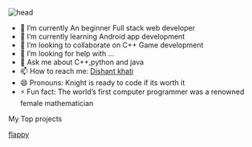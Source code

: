 ![head](https://media0.giphy.com/media/USV0ym3bVWQJJmNu3N/giphy.gif?cid=ecf05e477mwwgcx06e3cz6293bbw49rpmflvt8euw3bx89z9&rid=giphy.gif&ct=g)


- 🔭 I’m currently An beginner Full stack web developer
- 🌱 I’m currently learning Android app development
- 👯 I’m looking to collaborate on C++ Game development
- 🤔 I’m looking for help with ...
- 💬 Ask me about C++,python and java
- 📫 How to reach me: [Dishant khati](https://www.linkedin.com/in/dishant-khati-202135217/)
- 😄 Pronouns: Knight is ready to code if its worth it
- ⚡ Fun fact: The world’s first computer programmer was a renowned female mathematician

My Top projects


[flappy](https://github.com/KNIGHTUNITYDK/KNIGHTUNITYDK/blob/main/FB.cpp)
